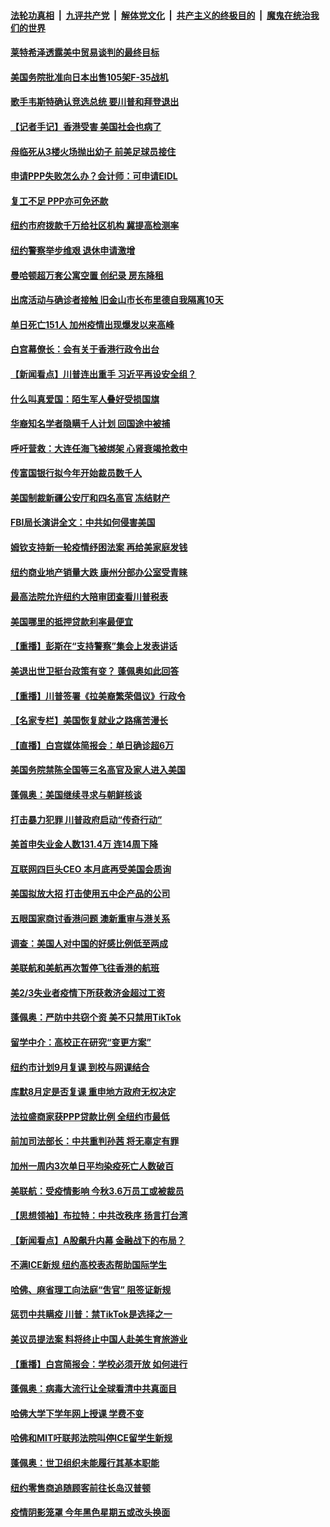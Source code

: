 

####  [法轮功真相](../../../../basic/blob/master/README.md?t=07102231) &nbsp;|&nbsp; [九评共产党](../../../../9ping.md/blob/master/README.md?t=07102231) &nbsp;|&nbsp; [解体党文化](../../../../jtdwh.md/blob/master/README.md?t=07102231)  &nbsp;|&nbsp; [共产主义的终极目的](../../../../gczydzjmd.md/blob/master/README.md?t=07102231) &nbsp;|&nbsp; [魔鬼在统治我们的世界](../../../../mgztzwmdsj.md/blob/master/README.md?t=07102231) 

#### [莱特希泽透露美中贸易谈判的最终目标](../pages/nsc412/n12246823.md?t=07102231) 

#### [美国务院批准向日本出售105架F-35战机](../pages/nsc412/n12246608.md?t=07102231) 

#### [歌手韦斯特确认竞选总统 要川普和拜登退出](../pages/nsc412/n12244216.md?t=07102231) 

#### [【记者手记】香港受害 美国社会也病了](../pages/nsc412/n12245643.md?t=07102231) 

#### [母临死从3楼火场抛出幼子 前美足球员接住](../pages/nsc412/n12245627.md?t=07102231) 

#### [申请PPP失败怎么办？会计师：可申请EIDL](../pages/nsc412/n12245719.md?t=07102231) 

#### [复工不足  PPP亦可免还款](../pages/nsc412/n12245687.md?t=07102231) 

#### [纽约市府拨款千万给社区机构 冀提高检测率](../pages/nsc412/n12245713.md?t=07102231) 

#### [纽约警察举步维艰 退休申请激增](../pages/nsc412/n12245658.md?t=07102231) 

#### [曼哈顿超万套公寓空置  创纪录  房东降租](../pages/nsc412/n12245655.md?t=07102231) 

#### [出席活动与确诊者接触  旧金山市长布里德自我隔离10天](../pages/nsc412/n12245748.md?t=07102231) 

#### [单日死亡151人 加州疫情出现爆发以来高峰](../pages/nsc412/n12245734.md?t=07102231) 

#### [白宫幕僚长：会有关于香港行政令出台](../pages/nsc412/n12245360.md?t=07102231) 

#### [【新闻看点】川普连出重手 习近平再设安全组？](../pages/nsc412/n12245131.md?t=07102231) 

#### [什么叫真爱国：陌生军人叠好受损国旗](../pages/nsc412/n12244997.md?t=07102231) 

#### [华裔知名学者隐瞒千人计划 回国途中被捕](../pages/nsc412/n12245147.md?t=07102231) 

#### [呼吁营救：大连任海飞被绑架 心肾衰竭抢救中](../pages/nsc412/n12244900.md?t=07102231) 

#### [传富国银行拟今年开始裁员数千人](../pages/nsc412/n12244985.md?t=07102231) 

#### [美国制裁新疆公安厅和四名高官 冻结财产](../pages/nsc412/n12244653.md?t=07102231) 

#### [FBI局长演讲全文：中共如何侵害美国](../pages/nsc412/n12244578.md?t=07102231) 

#### [姆钦支持新一轮疫情纾困法案 再给美家庭发钱](../pages/nsc412/n12244871.md?t=07102231) 

#### [纽约商业地产销量大跌 康州分部办公室受青睐](../pages/nsc412/n12244971.md?t=07102231) 

#### [最高法院允许纽约大陪审团查看川普税表](../pages/nsc412/n12244986.md?t=07102231) 

#### [美国哪里的抵押贷款利率最便宜](../pages/nsc412/n12244709.md?t=07102231) 

#### [【重播】彭斯在“支持警察”集会上发表讲话](../pages/nsc412/n12244575.md?t=07102231) 

#### [美退出世卫挺台政策有变？ 蓬佩奥如此回答](../pages/nsc412/n12244857.md?t=07102231) 

#### [【重播】川普签署《拉美裔繁荣倡议》行政令](../pages/nsc412/n12244501.md?t=07102231) 

#### [【名家专栏】美国恢复就业之路痛苦漫长](../pages/nsc412/n12243046.md?t=07102231) 

#### [【直播】白宫媒体简报会：单日确诊超6万](../pages/nsc412/n12244581.md?t=07102231) 

#### [美国务院禁陈全国等三名高官及家人进入美国](../pages/nsc412/n12244528.md?t=07102231) 

#### [蓬佩奥：美国继续寻求与朝鲜核谈](../pages/nsc412/n12244538.md?t=07102231) 

#### [打击暴力犯罪 川普政府启动“传奇行动”](../pages/nsc412/n12244422.md?t=07102231) 

#### [美首申失业金人数131.4万 连14周下降](../pages/nsc412/n12244463.md?t=07102231) 

#### [互联网四巨头CEO 本月底再受美国会质询](../pages/nsc412/n12244283.md?t=07102231) 

#### [美国拟放大招 打击使用五中企产品的公司](../pages/nsc412/n12244402.md?t=07102231) 

#### [五眼国家商讨香港问题 澳新重审与港关系](../pages/nsc412/n12244260.md?t=07102231) 

#### [调查：美国人对中国的好感比例低至两成](../pages/nsc412/n12243015.md?t=07102231) 

#### [美联航和美航再次暂停飞往香港的航班](../pages/nsc412/n12243607.md?t=07102231) 

#### [美2/3失业者疫情下所获救济金超过工资](../pages/nsc412/n12242764.md?t=07102231) 

#### [蓬佩奥：严防中共窃个资 美不只禁用TikTok](../pages/nsc412/n12243086.md?t=07102231) 

#### [留学中介：高校正在研究“变更方案”](../pages/nsc412/n12243018.md?t=07102231) 

#### [纽约市计划9月复课 到校与网课结合](../pages/nsc412/n12243026.md?t=07102231) 

#### [库默8月定是否复课  重申地方政府无权决定](../pages/nsc412/n12243023.md?t=07102231) 

#### [法拉盛商家获PPP贷款比例  全纽约市最低](../pages/nsc412/n12243005.md?t=07102231) 

#### [前加司法部长：中共重判孙茜 将无辜定有罪](../pages/nsc412/n12242297.md?t=07102231) 

#### [加州一周内3次单日平均染疫死亡人数破百](../pages/nsc412/n12242860.md?t=07102231) 

#### [美联航：受疫情影响  今秋3.6万员工或被裁员](../pages/nsc412/n12242838.md?t=07102231) 

#### [【思想领袖】布拉特：中共改秩序 扬言打台湾](../pages/nsc412/n12028379.md?t=07102231) 

#### [【新闻看点】A股飙升内幕 金融战下的布局？](../pages/nsc412/n12242681.md?t=07102231) 

#### [不满ICE新规 纽约高校表态帮助国际学生](../pages/nsc412/n12242549.md?t=07102231) 

#### [哈佛、麻省理工向法庭“吿官” 阻签证新规](../pages/nsc412/n12242424.md?t=07102231) 

#### [惩罚中共瞒疫 川普：禁TikTok是选择之一](../pages/nsc412/n12242099.md?t=07102231) 

#### [美议员提法案 料将终止中国人赴美生育旅游业](../pages/nsc412/n12242470.md?t=07102231) 

#### [【重播】白宫简报会：学校必须开放 如何进行](../pages/nsc412/n12241977.md?t=07102231) 

#### [蓬佩奥：病毒大流行让全球看清中共真面目](../pages/nsc412/n12242486.md?t=07102231) 

#### [哈佛大学下学年网上授课 学费不变](../pages/nsc412/n12242267.md?t=07102231) 

#### [哈佛和MIT吁联邦法院叫停ICE留学生新规](../pages/nsc412/n12242336.md?t=07102231) 

#### [蓬佩奥：世卫组织未能履行其基本职能](../pages/nsc412/n12242263.md?t=07102231) 

#### [纽约零售商追随顾客前往长岛汉普顿](../pages/nsc412/n12242318.md?t=07102231) 

#### [疫情阴影笼罩 今年黑色星期五或改头换面](../pages/nsc412/n12242030.md?t=07102231) 

